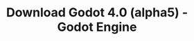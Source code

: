 ---
# Generated by /tools/generators/src/download_archive_generator !!! do not edit by hand !!!
title: 'Download Godot 4.0 (alpha5) - Godot Engine'
type: 'download/archive'
name: '4.0'
flavor: 'alpha5'
release_date: '2022-03-24T03:00:00-00:00'
release_notes: 'article/dev-snapshot-godot-4-0-alpha-5/'
primaryPlatforms:
  - 'android.apk'
  - 'linux.64'
  - 'macos.universal'
  - 'windows.64'
  - 'web'
  - 'templates'
links:
  android.apk:
    name: 'android.apk'
    title: 'Android'
    caption: 'APK Universal (ARM64 + ARMv7 + x86_64 + x86)'
    tags:
      - 'APK download'
      - 'ARM64/v7'
      - 'x86 (64 & 32 bit)'
    hosts:
      github_builds:
        regular: 'https://github.com/godotengine/godot-builds/releases/download/4.0-alpha5/Godot_v4.0-alpha5_android_editor.apk'
        mono: '#'
      github:
        regular: 'https://github.com/godotengine/godot/releases/download/4.0-alpha5/Godot_v4.0-alpha5_android_editor.apk'
        mono: '#'
  linux.64:
    name: 'linux.64'
    title: 'Linux'
    caption: 'Padrão (x86_64)'
    tags:
      - '64 bit'
    hosts:
      github_builds:
        regular: 'https://github.com/godotengine/godot-builds/releases/download/4.0-alpha5/Godot_v4.0-alpha5_linux.x86_64.zip'
        mono: 'https://github.com/godotengine/godot-builds/releases/download/4.0-alpha5/Godot_v4.0-alpha5_mono_linux_x86_64.zip'
      github:
        regular: 'https://github.com/godotengine/godot/releases/download/4.0-alpha5/Godot_v4.0-alpha5_linux.x86_64.zip'
        mono: 'https://github.com/godotengine/godot/releases/download/4.0-alpha5/Godot_v4.0-alpha5_mono_linux_x86_64.zip'
  macos.universal:
    name: 'macos.universal'
    title: 'macOS'
    caption: 'Universal (x86_64 + Silício da Apple)'
    tags:
      - 'Intel/Apple Silicon'
      - '64 bit'
    hosts:
      github_builds:
        regular: 'https://github.com/godotengine/godot-builds/releases/download/4.0-alpha5/Godot_v4.0-alpha5_macos.universal.zip'
        mono: 'https://github.com/godotengine/godot-builds/releases/download/4.0-alpha5/Godot_v4.0-alpha5_mono_macos.universal.zip'
      github:
        regular: 'https://github.com/godotengine/godot/releases/download/4.0-alpha5/Godot_v4.0-alpha5_macos.universal.zip'
        mono: 'https://github.com/godotengine/godot/releases/download/4.0-alpha5/Godot_v4.0-alpha5_mono_macos.universal.zip'
  windows.64:
    name: 'windows.64'
    title: 'Windows'
    caption: 'Padrão (x86_64)'
    tags:
      - '64 bit'
    hosts:
      github_builds:
        regular: 'https://github.com/godotengine/godot-builds/releases/download/4.0-alpha5/Godot_v4.0-alpha5_win64.exe.zip'
        mono: 'https://github.com/godotengine/godot-builds/releases/download/4.0-alpha5/Godot_v4.0-alpha5_mono_win64.zip'
      github:
        regular: 'https://github.com/godotengine/godot/releases/download/4.0-alpha5/Godot_v4.0-alpha5_win64.exe.zip'
        mono: 'https://github.com/godotengine/godot/releases/download/4.0-alpha5/Godot_v4.0-alpha5_mono_win64.zip'
  web:
    name: 'web'
    title: 'Editor Web'
    caption: ''
    tags:
      - 'Self-hosted'
      - 'Cross-platform'
    hosts:
      github_builds:
        regular: 'https://github.com/godotengine/godot-builds/releases/download/4.0-alpha5/Godot_v4.0-alpha5_web_editor.zip'
        mono: '#'
      github:
        regular: 'https://github.com/godotengine/godot/releases/download/4.0-alpha5/Godot_v4.0-alpha5_web_editor.zip'
        mono: '#'
  linux.arm64:
    name: 'linux.arm64'
    title: 'Linux'
    caption: 'Padrão (ARM64)'
    tags:
      - 'ARM64'
      - '64 bit'
    hosts:
      github_builds:
        regular: 'https://github.com/godotengine/godot-builds/releases/download/4.0-alpha5/Godot_v4.0-alpha5_linux.arm64.zip'
        mono: 'https://github.com/godotengine/godot-builds/releases/download/4.0-alpha5/Godot_v4.0-alpha5_mono_linux_arm64.zip'
      github:
        regular: 'https://github.com/godotengine/godot/releases/download/4.0-alpha5/Godot_v4.0-alpha5_linux.arm64.zip'
        mono: 'https://github.com/godotengine/godot/releases/download/4.0-alpha5/Godot_v4.0-alpha5_mono_linux_arm64.zip'
  linux.32:
    name: 'linux.32'
    title: 'Linux'
    caption: 'Padrão (x86)'
    tags:
      - '32 bit'
    hosts:
      github_builds:
        regular: 'https://github.com/godotengine/godot-builds/releases/download/4.0-alpha5/Godot_v4.0-alpha5_linux.x86_32.zip'
        mono: 'https://github.com/godotengine/godot-builds/releases/download/4.0-alpha5/Godot_v4.0-alpha5_mono_linux_x86_32.zip'
      github:
        regular: 'https://github.com/godotengine/godot/releases/download/4.0-alpha5/Godot_v4.0-alpha5_linux.x86_32.zip'
        mono: 'https://github.com/godotengine/godot/releases/download/4.0-alpha5/Godot_v4.0-alpha5_mono_linux_x86_32.zip'
  linux.arm32:
    name: 'linux.arm32'
    title: 'Linux'
    caption: 'Padrão (ARM32)'
    tags:
      - 'ARM32'
      - '32 bit'
    hosts:
      github_builds:
        regular: 'https://github.com/godotengine/godot-builds/releases/download/4.0-alpha5/Godot_v4.0-alpha5_linux.arm32.zip'
        mono: 'https://github.com/godotengine/godot-builds/releases/download/4.0-alpha5/Godot_v4.0-alpha5_mono_linux_arm32.zip'
      github:
        regular: 'https://github.com/godotengine/godot/releases/download/4.0-alpha5/Godot_v4.0-alpha5_linux.arm32.zip'
        mono: 'https://github.com/godotengine/godot/releases/download/4.0-alpha5/Godot_v4.0-alpha5_mono_linux_arm32.zip'
  windows.32:
    name: 'windows.32'
    title: 'Windows'
    caption: 'Padrão (x86)'
    tags:
      - '32 bit'
    hosts:
      github_builds:
        regular: 'https://github.com/godotengine/godot-builds/releases/download/4.0-alpha5/Godot_v4.0-alpha5_win32.exe.zip'
        mono: 'https://github.com/godotengine/godot-builds/releases/download/4.0-alpha5/Godot_v4.0-alpha5_mono_win32.zip'
      github:
        regular: 'https://github.com/godotengine/godot/releases/download/4.0-alpha5/Godot_v4.0-alpha5_win32.exe.zip'
        mono: 'https://github.com/godotengine/godot/releases/download/4.0-alpha5/Godot_v4.0-alpha5_mono_win32.zip'
  aar_library:
    name: 'aar_library'
    title: 'Biblioteca de AAR'
    caption: ''
    tags:
      - 'Android plugins'
      - 'Java'
      - 'Kotlin'
    hosts:
      github_builds:
        regular: 'https://github.com/godotengine/godot-builds/releases/download/4.0-alpha5/godot-lib.4.0.alpha5.template_release.aar'
        mono: '#'
      github:
        regular: 'https://github.com/godotengine/godot/releases/download/4.0-alpha5/godot-lib.4.0.alpha5.template_release.aar'
        mono: '#'
  templates:
    name: 'templates'
    title: 'Modelos de exportação'
    caption: ''
    tags:
      - 'Utilizado para exportar os seus jogos para todas as plataformas suportadas'
    hosts:
      github_builds:
        regular: 'https://github.com/godotengine/godot-builds/releases/download/4.0-alpha5/Godot_v4.0-alpha5_export_templates.tpz'
        mono: 'https://github.com/godotengine/godot-builds/releases/download/4.0-alpha5/Godot_v4.0-alpha5_mono_export_templates.tpz'
      github:
        regular: 'https://github.com/godotengine/godot/releases/download/4.0-alpha5/Godot_v4.0-alpha5_export_templates.tpz'
        mono: 'https://github.com/godotengine/godot/releases/download/4.0-alpha5/Godot_v4.0-alpha5_mono_export_templates.tpz'
---